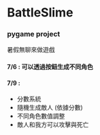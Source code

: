 # BattleSlime
### pygame project
暑假無聊來做遊戲

#### 7/6 : 可以透過按鈕生成不同角色
#### 7/9 :
- 分數系統
- 隨機生成敵人 (依據分數)
- 不同角色數值調整
- 敵人和我方可以攻擊與死亡
